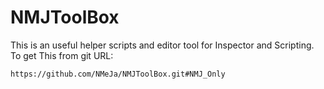 # NMJToolBox
This is an useful helper scripts and editor tool for Inspector and Scripting.
To get This from git URL: 
```
https://github.com/NMeJa/NMJToolBox.git#NMJ_Only
```
